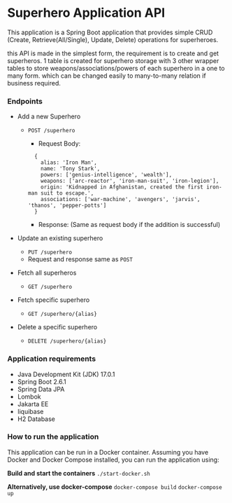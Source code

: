# Superhero Application API

This application is a Spring Boot application that provides 
simple CRUD (Create, Retrieve(All/Single), Update, Delete) operations for superheroes.

this API is made in the simplest form, the requirement is to create and get superheros.
1 table is created for superhero storage with 3 other wrapper tables to store
weapons/associations/powers of each superhero in a one to many form. which can be changed easily 
to many-to-many relation if business required.

### Endpoints

- Add a new Superhero
  - `POST /superhero`
    - Request Body:
    ```
      {
        alias: 'Iron Man',
        name: 'Tony Stark',
        powers: ['genius-intelligence', 'wealth'],
        weapons: ['arc-reactor', 'iron-man-suit', 'iron-legion'],
        origin: 'Kidnapped in Afghanistan, created the first iron-man suit to escape.',
        associations: ['war-machine', 'avengers', 'jarvis', 'thanos', 'pepper-potts']
      }
    ```

    - Response: (Same as request body if the addition is successful)
  
- Update an existing superhero
  - `PUT /superhero`
  - Request and response same as `POST`

- Fetch all superheros
  - `GET /superhero`

- Fetch specific superhero
  - `GET /superhero/{alias}`

- Delete a specific superhero
  - `DELETE /superhero/{alias}`

### Application requirements

* Java Development Kit (JDK) 17.0.1
* Spring Boot 2.6.1
* Spring Data JPA
* Lombok
* Jakarta EE
* liquibase
* H2 Database

### How to run the application
This application can be run in a Docker container. 
Assuming you have Docker and Docker Compose installed, you can run the application using:

**Build and start the containers**
`./start-docker.sh`

**Alternatively, use docker-compose**
`docker-compose build`
`docker-compose up`
